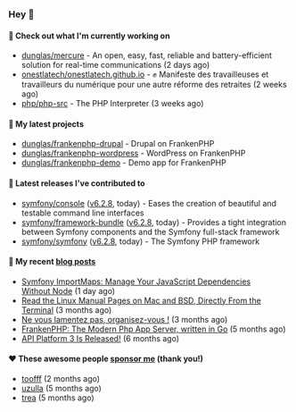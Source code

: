 ### Hey 👋

#### 👷 Check out what I'm currently working on

- [dunglas/mercure](https://github.com/dunglas/mercure) - An open, easy, fast, reliable and battery-efficient solution for real-time communications (2 days ago)
- [onestlatech/onestlatech.github.io](https://github.com/onestlatech/onestlatech.github.io) - ✊ Manifeste des travailleuses et travailleurs du numérique pour une autre réforme des retraites (2 weeks ago)
- [php/php-src](https://github.com/php/php-src) - The PHP Interpreter (3 weeks ago)

#### 🌱 My latest projects

- [dunglas/frankenphp-drupal](https://github.com/dunglas/frankenphp-drupal) - Drupal on FrankenPHP
- [dunglas/frankenphp-wordpress](https://github.com/dunglas/frankenphp-wordpress) - WordPress on FrankenPHP
- [dunglas/frankenphp-demo](https://github.com/dunglas/frankenphp-demo) - Demo app for FrankenPHP

#### 🔭 Latest releases I've contributed to

- [symfony/console](https://github.com/symfony/console) ([v6.2.8](https://github.com/symfony/console/releases/tag/v6.2.8), today) - Eases the creation of beautiful and testable command line interfaces
- [symfony/framework-bundle](https://github.com/symfony/framework-bundle) ([v6.2.8](https://github.com/symfony/framework-bundle/releases/tag/v6.2.8), today) - Provides a tight integration between Symfony components and the Symfony full-stack framework
- [symfony/symfony](https://github.com/symfony/symfony) ([v6.2.8](https://github.com/symfony/symfony/releases/tag/v6.2.8), today) - The Symfony PHP framework

#### 📜 My recent [blog posts](https://dunglas.fr)

- [Symfony ImportMaps: Manage Your JavaScript Dependencies Without Node](https://dunglas.dev/2023/03/symfony-importmaps-manage-your-javascript-dependencies-without-node/) (1 day ago)
- [Read the Linux Manual Pages on Mac and BSD, Directly From the Terminal](https://dunglas.dev/2022/12/read-the-linux-manual-pages-on-mac-and-bsd-directly-from-the-terminal/) (3 months ago)
- [Ne vous lamentez pas, organisez-vous !](https://dunglas.dev/2022/12/ne-vous-lamentez-pas-organisez-vous/) (3 months ago)
- [FrankenPHP: The Modern Php App Server, written in Go](https://dunglas.dev/2022/10/frankenphp-the-modern-php-app-server-written-in-go/) (5 months ago)
- [API Platform 3 Is Released!](https://dunglas.dev/2022/09/api-platform-3-is-released/) (6 months ago)

#### ❤️ These awesome people [sponsor me](https://github.com/sponsors/dunglas) (thank you!)

- [toofff](https://github.com/toofff) (2 months ago)
- [uzulla](https://github.com/uzulla) (5 months ago)
- [trea](https://github.com/trea) (5 months ago)
